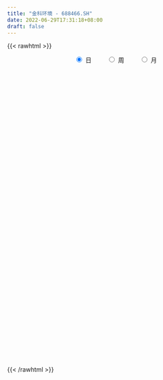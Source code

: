 ```yaml
---
title: "金科环境 - 688466.SH"
date: 2022-06-29T17:31:18+08:00
draft: false
---
```

{{< rawhtml >}}
    <div style="text-align: center">
        <label style="padding: 1rem;"><input style="margin-right: .5rem" type="radio" name="period" value="D" checked onclick="period_change(this)">日</label>
        <label style="padding: 1rem;"><input style="margin-right: .5rem" type="radio" name="period" value="W" onclick="period_change(this)">周</label>
        <label style="padding: 1rem;"><input style="margin-right: .5rem" type="radio" name="period" value="M" onclick="period_change(this)">月</label>
    </div>
    <div id="chart" style="height: 700px;"></div> 
    <script type="text/javascript">
        const D_v = [17238.25,18190.56,13705.51,11234.16,45769.74,64541.58,44914.66,108351.51,75166.15,49572.3,34341.35,48727.53,40968.26,29604.07,28184.72,25564.86,21130.39,52602.92,42445.96,50286.93,37506.19,50324.68,36543.31,42976.11,37736.1,37799.96,52173.36,65152.43,52190.08,41035.11,32645.01,37249.56,24108.54,12744.67,10793.47,15172.88,13743.73,10587.17,14845.17,12588.29,11433.98,13680.06,14617.32,10218.2,10065.26,11126.54,8199.47,24705.84,17497.29,12438.71,17687.78,12855.85,6939.55,7935.09,8721.89,26643.26,20508.36,10389.08,9010.26,46459.57,40450.43,23338.73,17523.02,19931.91,20795.31,15840.82,15070.57,13348.89,9046.34,5911.15,7862.33,21884.1,13417.99,8972.06,8650.8,5454.89,6849.94,2894.77,5057.09,4266.77,3859.28,3981.05,8492.87,10056.9,4717.99,4640.48,4672.22,4387.72,5128.0,6234.93,4529.81,4980.32,4104.66,4165.9,3989.41,13001.87,9475.89,11233.24,7346.25,4332.71,4474.87,5687.94,12558.38,21480.42,15946.43,9845.76,8363.7,6355.87,5044.15,3735.3,5661.05,5718.98,11944.31,3398.88,6497.74,3635.85,4381.57,4395.21,3707.57,4831.47,3159.56,4085.16,3535.64,1955.42,10687.68,10174.54,7262.5,4359.28,3098.36,3102.95,4458.91,4740.42,5390.34,4830.47,4600.1,7349.3,4773.55,6461.08,4861.36,3545.34,6239.73,8406.9,7414.99,6042.09,13120.51,17095.76,9669.27,31305.22,12036.35,10525.47,16625.61,11677.03,8341.32,6360.85,10868.52,7433.85,14339.07,5245.44,4367.36,4027.25,7139.11,5278.52,3384.86,3494.83,5577.03,4094.89,4916.91,4963.61,4577.43,6509.7,5961.47,11267.76,6571.34,4344.87,4001.17,9940.91,8009.39,13895.48,9559.91,5429.61,5050.99,6243.06,8035.46,3873.55,5775.91,3709.81,2719.23,26329.89,23305.57,14753.48,21945.03,23824.06,16335.92,18339.42,12501.13,7541.94,11343.57,12738.95,12078.06,7239.73,5096.71,3464.83,6729.19,8365.28,4743.14,3687.25,7636.14,4073.27,3635.49,5876.41,7142.88,10094.8,6640.19,4504.07,5197.96,4506.77,6717.8,5146.22,3976.53,2564.14,5801.32,7024.89,4835.88,5283.04,4743.74,3358.0,6342.55,3749.9,2135.54,7336.2,3243.41,3566.01,2505.76,3128.86,5857.95,4492.85,4223.47,4631.94,8525.04,12684.8,7473.18,6086.35,4059.0,3964.56,3402.46,5006.09,6752.29,4074.07,3865.11,4822.29,4706.07,4653.75,5549.62,4568.03,13817.67,8778.37,6305.47,8622.75,5064.45,7957.58,6159.3,5574.65,6861.81,5275.87,9957.23,7870.19,13420.22,7781.96,8161.52,7355.87,6292.04,6343.84,6421.06,5755.99,3546.27,6205.04,11372.87,7052.59,6180.43,6234.53,4345.27,5036.18,6498.32,5436.95,8760.43,6375.03,4071.5,8383.92,5855.31,4901.25,5706.73,10458.64,6347.3,6065.66,6229.43,5969.13,6453.87,5618.49,9022.06,7573.9,5084.75,5939.01,38296.05,25374.19,17566.16,12961.07,32076.32,17833.98,9119.59,17085.42,11015.06,46049.81,26897.75,16782.46,14710.91,13803.19,17145.43,20054.33,17623.86,14923.74,8219.75,11312.37,6927.82,9452.61,6422.49,6746.98,6698.98,5715.6,7456.86,3894.57,5829.9,7156.75,4660.0,8472.72,4050.25,6073.28,5259.59,4459.81,3988.71,3913.21,5663.22,2718.05,4508.99,6306.55,9933.81,6382.03,6490.06,5432.27,4846.94,10350.04,6003.13,6750.28,6045.92,3961.18,3891.52,3307.27,9615.99,5103.06,5193.9,6050.76,7659.97,5576.92,4726.66,4523.83,6518.38,6461.7,4127.08,5516.28,4279.82,4315.41,4523.63,5660.24,9002.39,7420.13,5134.72,4828.46,6014.2,5330.57,9021.88,4452.59,3099.82,4361.57,3471.47,12823.84,13269.38,7452.58,8670.73,7601.64,4731.99,9667.29,8376.64,4271.09,7846.95,4648.1,6362.99,6235.8,7345.01,6208.64,4713.14,8676.72,6139.64,4411.41,4953.06,3389.18,4218.15,2349.33,5296.77,3353.25,1898.06,3150.42,2963.87,7594.63,2817.9,3710.96,5017.43,2850.3,6279.23,3287.56,2557.21,2532.75,3858.99,3451.19,5761.38,2679.2,3909.54,5228.67,2293.63,4227.27,2567.44,3639.35,4197.43,4005.34,2643.18,1877.24,1985.78,1484.99,2030.54,2312.95,2101.31,2060.54,1763.73,6499.33,3506.12,2462.68,3884.83,2661.15,4736.38,2786.12,2568.84,2273.38,2645.0,2897.26,2138.18,2633.38,2677.19,2553.41,4395.58,2102.73,3098.58,7776.18,4571.78,4093.53,3443.25,2627.36,4188.79,2985.5,2005.35,2694.36,2751.05,3361.1,2354.36,1581.92,2442.12,3482.61,4166.39,3920.61,2766.7,2838.35,2829.73,3239.67,4736.93,7260.13,7333.61,5565.6,7340.64,5776.09,3577.02,6883.04,5514.09,6917.71,5046.26,6167.17,5627.79,6805.14,5718.68,6069.51,7206.35,4769.65,7254.9,4582.19]
const D_histogram = [0.0,-0.0306324786,-0.0934672413,-0.1168192948,0.0494392763,0.2459418027,0.3388582043,0.8315418544,1.0920493849,1.0766545668,0.9102951454,0.8837891843,0.6845779229,0.3662175413,0.1204954803,-0.068368119,-0.1681415578,-0.4036580741,-0.4831604784,-0.4136586739,-0.3453619416,-0.1497873923,-0.1013285752,0.0855460809,0.1015733127,-0.1730735098,-0.3183651517,-0.2095878532,-0.1312227061,-0.1854946355,-0.3113368145,-0.5225946328,-0.7132206022,-0.8359004148,-0.8023574826,-0.684228511,-0.6313111108,-0.5459355254,-0.3892019958,-0.2997328185,-0.2111200631,-0.2171910441,-0.2594585013,-0.2054579719,-0.2230309079,-0.2578699283,-0.2226212126,-0.0356550538,0.0713970998,0.1104607679,0.1614087468,0.0999805961,0.0687505794,0.0489941277,0.0660710313,0.0381800326,-0.0375807329,-0.0780232249,-0.0602076526,0.1975427737,0.3472961226,0.3313723901,0.2359356686,0.1212921938,0.1822239908,0.1045336669,-0.056207915,-0.1602562357,-0.2076344381,-0.2222796133,-0.2215157833,-0.1161789066,-0.0405377143,-0.0109945797,-0.0648371168,-0.0556547974,-0.1177287812,-0.1373413473,-0.2087708472,-0.2325148941,-0.2265105022,-0.1544337907,0.001578094,0.1541536739,0.227302756,0.2507834199,0.2534557563,0.2576843101,0.2429339894,0.146308188,0.0694666101,-0.0191845378,-0.0971450209,-0.1366549765,-0.1630839542,-0.2957050246,-0.4451393961,-0.5145772498,-0.460777063,-0.4131903603,-0.3423330294,-0.3191747591,-0.1860010065,-0.0287195334,0.1431508143,0.1718776219,0.2002464402,0.2283618653,0.2064608806,0.2132385263,0.2435318392,0.261532344,0.2102996495,0.1816969779,0.1262439831,0.0616863412,0.0221073009,-0.0074493439,-0.0132033425,0.0039515431,0.0249843302,0.054308136,0.0507915417,0.0471814549,-0.0380921304,-0.1163869748,-0.1731745324,-0.1907739595,-0.1990462147,-0.2197303666,-0.2127855856,-0.2241404919,-0.1916141691,-0.1775246628,-0.1740486232,-0.2172155548,-0.2115545938,-0.2127562585,-0.1781444247,-0.1410008887,-0.0828364577,0.0284010232,0.1382897306,0.1582943521,0.204791226,0.2790286129,0.2589119315,0.0556759407,-0.1024752826,-0.1332230541,-0.0279563047,0.034577258,0.0867530416,0.1199312519,0.1079188918,0.0500967506,0.0934760287,0.0944147161,0.0876333649,0.0851034714,0.0405045978,0.0407064079,0.0439961723,0.0234216101,-0.0238490126,-0.0757471982,-0.1161654394,-0.1125431798,-0.1010340395,-0.0147551761,0.1056023544,0.2560859427,0.3467802603,0.4053040957,0.4115926379,0.4393947192,0.4558859871,0.5125239016,0.494461262,0.4542865473,0.4045139095,0.335096435,0.2166742321,0.1070742198,0.0346703977,-0.0004922396,-0.0340809539,0.1495826399,0.246934073,0.2615462211,0.3307887306,0.3794727965,0.3046405587,0.2902744573,0.2028561244,0.1426934082,0.0801064042,-0.0325940689,-0.0373435425,-0.0749292411,-0.1022370173,-0.1163328403,-0.1013601186,-0.1510464574,-0.2000203387,-0.2187210683,-0.2775951206,-0.287092456,-0.3046943423,-0.2683229266,-0.1923972353,-0.1175575107,-0.1102332208,-0.1198319394,-0.1430904299,-0.1357127985,-0.1877061967,-0.2297246177,-0.24042847,-0.2444357446,-0.2683674364,-0.298453928,-0.2669612213,-0.1755781247,-0.0874232353,-0.0459188215,0.0114999774,0.0190596848,0.0274759548,0.0729395286,0.0937635739,0.0933714665,0.1005490572,0.1137802851,0.1336819442,0.1493965913,0.1313283056,0.1393202723,0.1852459915,0.2336110142,0.2402319956,0.2344720633,0.2175286669,0.2003498672,0.1649603019,0.1598409115,0.1448803885,0.0980404358,0.0551490537,0.029618833,0.0149647278,0.0353032413,0.0547298029,0.0590399485,0.1013781563,0.115323339,0.1264328647,0.1304272733,0.1115864549,0.0332175794,-0.0401392145,-0.0432380757,-0.0313957555,-0.0235013616,0.0115525776,0.0311331989,0.0762941055,0.1132489344,0.0739419255,0.00276737,-0.0744455399,-0.1614366946,-0.2317595511,-0.2408334792,-0.2309148395,-0.212914736,-0.2037093563,-0.218541728,-0.2369540322,-0.2216433607,-0.1874077518,-0.1311907264,-0.0836276299,-0.040600497,0.0101840978,0.0299603104,0.0528086179,0.1030677663,0.1204128475,0.1133916196,0.0969512728,0.1314076074,0.1082290341,0.0875468219,0.0399578139,-0.0106050504,0.0034605536,0.0062346689,0.0470824053,0.0699783821,0.0566502683,0.0805375881,0.1863036503,0.2340360512,0.2634182797,0.2434204354,0.3269827278,0.3541806262,0.3406265231,0.3206093259,0.2445293032,0.3683992161,0.3683918071,0.3192573671,0.2616007645,0.1538037776,0.1347519105,0.1432974198,0.0624285346,-0.1393096445,-0.278278064,-0.3744516447,-0.4066365651,-0.3514282746,-0.3494740681,-0.3821189404,-0.4217422644,-0.4384504783,-0.4695532343,-0.4674105943,-0.4504973244,-0.4305677234,-0.4030673464,-0.383470053,-0.3440906871,-0.3184812694,-0.2791448343,-0.2568811362,-0.2184583192,-0.1720617332,-0.1424908411,-0.092144349,-0.0280144609,0.0401802954,0.1085327249,0.1310338074,0.1348051369,0.1595172577,0.1708067497,0.2007818531,0.1881092844,0.194890277,0.1703068849,0.1620651575,0.1705105009,0.1694383311,0.1869596781,0.1892633986,0.1833914013,0.144205084,0.1388321963,0.1552563168,0.1317970554,0.1085197561,0.0595259845,-0.0018773578,-0.0225250938,-0.029895987,-0.0469978015,-0.046220787,-0.0405548212,-0.0282000823,0.0120143803,0.046495457,0.034626126,0.053598975,0.0639829349,0.0536153085,0.0230041582,0.0048695508,-0.0032291006,-0.0129018009,-0.0096229105,0.0341708423,0.0926886066,0.1150365838,0.1464655149,0.1248071101,0.1147596885,0.1314002471,0.1284967864,0.1068210805,0.0430014494,0.019193831,-0.0332139357,-0.043288821,-0.0925738405,-0.127902524,-0.1721236188,-0.2619656919,-0.2908560514,-0.3342488485,-0.3237063455,-0.2740676915,-0.1923291625,-0.1166537476,-0.0420979617,-0.0231104564,-0.0137295135,0.0064005191,0.0232635624,0.0505436184,0.0655768223,0.070720055,0.0500883442,0.0531975599,0.0249541723,0.0301755774,0.0241207435,0.0316822621,0.0377369996,0.0392530231,0.0109519117,-0.0167104269,-0.074393035,-0.1374875659,-0.153766409,-0.1516236135,-0.1721627782,-0.2271474711,-0.2333133033,-0.2003673084,-0.1531116568,-0.103482473,-0.0579222746,-0.0254650582,-0.0226474336,-0.0097854687,0.0023383853,-0.0006811625,0.0150473132,0.0608131773,0.0858539219,0.1193705663,0.0980965989,0.0912358199,0.0271902862,0.0135608197,0.0181748527,0.0224530788,-0.0063016277,-0.019777466,-0.0005891209,0.0195608371,0.0130473961,-0.0073137327,-0.0990879542,-0.1661298805,-0.1895262787,-0.2349621902,-0.1930154872,-0.1357104703,-0.0899809942,-0.0383827335,0.0359745895,0.082964503,0.121635852,0.1623614869,0.1725136233,0.1721501475,0.1718423217,0.1622593766,0.1559299712,0.1803341722,0.1444537258,0.1457300167,0.1501129015,0.1201331516,0.1184147729,0.1329539098,0.160446808,0.2025482552,0.2530519119,0.2341218857,0.1887234968,0.1293231473,0.090130993,0.0463087357,-0.0103492486,-0.0458934824,-0.0585780188,-0.0733668535,-0.0732159093,-0.0737528661,-0.0802683298,-0.0657557944,-0.0373978637,-0.0215467155,0.0188687749,0.0221031121]
const D_fast = [0.0,-0.0382905983,-0.1244921713,-0.1770490485,0.0015693417,0.2595573187,0.4371882714,1.1377573852,1.6712772619,1.9250460854,1.9862604504,2.1807017854,2.1526350047,1.9258290084,1.7102308175,1.5042751885,1.3624663602,1.0260353254,0.8257428015,0.7918299375,0.7737861844,0.9319138856,0.9550405589,1.1633017353,1.2047222953,0.8868070953,0.6619241655,0.7183045007,0.7638639712,0.6632183829,0.4595420003,0.1176355239,-0.2512955961,-0.5829505124,-0.7499969509,-0.802925107,-0.9078354845,-0.9589437804,-0.8995107498,-0.8849747772,-0.8491420376,-0.9095107796,-1.0166428621,-1.0140068257,-1.0873374886,-1.1866439911,-1.2070505786,-1.0289981832,-0.9040967546,-0.8374178945,-0.746117729,-0.7825507306,-0.7965931025,-0.8041010223,-0.7705063609,-0.7888523514,-0.8740083001,-0.9339565984,-0.9311929392,-0.6240568194,-0.3874794399,-0.3205600749,-0.3570128792,-0.4413333056,-0.3348455109,-0.386402418,-0.5611959786,-0.7053083583,-0.8045951702,-0.8748102488,-0.9294253645,-0.8531332146,-0.7876264508,-0.7608319612,-0.8308837775,-0.8356151574,-0.9271213365,-0.9810692394,-1.1046914512,-1.1865642216,-1.2371874552,-1.2037191914,-1.0473127832,-0.8561987848,-0.7262240137,-0.6400474948,-0.5740112194,-0.505361588,-0.4593784115,-0.5194271658,-0.5789020912,-0.6723493735,-0.7745961119,-0.8482698116,-0.9154697779,-1.1220171044,-1.3827363249,-1.580818491,-1.6422125701,-1.6979234574,-1.7126493838,-1.7692848033,-1.6826113023,-1.5325097126,-1.3248516613,-1.2531554483,-1.1747250199,-1.0895191284,-1.0598048929,-0.9997176157,-0.908541343,-0.8251577522,-0.8238155343,-0.8069939615,-0.8308859605,-0.8800220171,-0.9140742322,-0.9454932129,-0.9545480472,-0.9364052758,-0.9091264062,-0.8662255664,-0.8570442752,-0.8488589983,-0.9436556162,-1.0510472043,-1.151128395,-1.216421312,-1.2744551209,-1.3500718644,-1.3963234797,-1.4637135091,-1.4790907286,-1.509382388,-1.5494185042,-1.6468893245,-1.6941170119,-1.7485077413,-1.7584320137,-1.7565386998,-1.7190833833,-1.6007456466,-1.4562845065,-1.396706297,-1.2990116166,-1.1550170765,-1.110405775,-1.2997227806,-1.4834928246,-1.5475463596,-1.4492686864,-1.3780908092,-1.3042267651,-1.2410657419,-1.226098379,-1.2713963325,-1.2046480473,-1.1801056809,-1.1649786909,-1.1462327165,-1.1807054406,-1.1703270286,-1.1560382211,-1.1707573808,-1.2239902566,-1.2948252418,-1.3642848429,-1.3887983782,-1.4025477478,-1.3199576784,-1.1731995593,-0.9586944853,-0.7813051026,-0.6214552433,-0.5122685416,-0.3746177805,-0.2441550158,-0.0593861259,0.04616655,0.1195634721,0.1709193117,0.185275946,0.1210223011,0.0381908437,-0.025545379,-0.0608310762,-0.102940029,0.1181192249,0.2772041762,0.3572028796,0.5091425717,0.6526948368,0.6540227386,0.7122252516,0.6755209498,0.6510315857,0.6084711826,0.4876221924,0.4735368332,0.4172188243,0.3643517937,0.3211727607,0.3108054527,0.2233574996,0.1243785336,0.050997537,-0.0772752955,-0.158545745,-0.2523212168,-0.2830305328,-0.2552041503,-0.2097538033,-0.2299878186,-0.2695445221,-0.3285756201,-0.3551261883,-0.4540461357,-0.5534957111,-0.6243066809,-0.6894228916,-0.7804464426,-0.8851464162,-0.9203940147,-0.8729054493,-0.8066063687,-0.7765816603,-0.7162878671,-0.7039632385,-0.6886779798,-0.6249795238,-0.580714585,-0.5577638258,-0.5254489708,-0.4837726717,-0.4304505265,-0.3773867315,-0.3626229408,-0.3198009061,-0.227563689,-0.1207959128,-0.0541169324,-0.0012588489,0.0361799214,0.0690885885,0.0749390987,0.1097799361,0.1310395103,0.1087096666,0.0796055478,0.0614800354,0.0505671122,0.079731436,0.1128404483,0.131910581,0.1995933279,0.2423693453,0.2850870872,0.3216883141,0.3307441095,0.2606796288,0.1772880313,0.1633796512,0.1673730325,0.1693920859,0.2073341695,0.2346980907,0.2989325235,0.3641995861,0.3433780586,0.2728953455,0.1770710507,0.0497207223,-0.0785420219,-0.1478243198,-0.19563439,-0.2308629705,-0.2725849299,-0.3420527336,-0.4197035459,-0.4598037145,-0.4724200435,-0.4490006997,-0.4223445107,-0.3894675021,-0.3361368828,-0.3088705927,-0.2728201307,-0.1967940407,-0.1493457476,-0.1280190706,-0.1202215993,-0.0529133628,-0.0490346776,-0.0478301843,-0.0854297388,-0.1386438657,-0.1237131233,-0.1193803408,-0.066762003,-0.0263714307,-0.0255369774,0.0184847393,0.1708267141,0.2770681278,0.3723049262,0.4131621908,0.5784701652,0.6942132201,0.7658157478,0.8259508821,0.8110031852,1.0269729021,1.1190634449,1.1497433466,1.1574869351,1.0881408927,1.1027770032,1.1471468674,1.0818851159,0.8453195257,0.6367815901,0.4469950982,0.3131510365,0.2805022584,0.1950879479,0.0669133404,-0.0781455496,-0.2044663831,-0.3529574477,-0.4676674562,-0.5633785175,-0.6510908473,-0.7243573069,-0.8006275268,-0.8472708326,-0.9012817323,-0.9317315057,-0.9736880916,-0.9898798545,-0.9864987017,-0.9925505199,-0.9652401151,-0.9081138423,-0.829874012,-0.7343884013,-0.679128867,-0.6416562533,-0.577064818,-0.5230736386,-0.4429030719,-0.4085483195,-0.3530447576,-0.3350514285,-0.3027768666,-0.2517038979,-0.2104164849,-0.1461552185,-0.0965356483,-0.0565597953,-0.0596948415,-0.0303596802,0.0248785195,0.0343685219,0.0382211617,0.0041088862,-0.0577637956,-0.084042805,-0.098887695,-0.1277389598,-0.1385171421,-0.1429898816,-0.1376851632,-0.0944671056,-0.0483621647,-0.0515749641,-0.0192023714,0.0071773222,0.0102135229,-0.0146465879,-0.0315638076,-0.040469734,-0.0533678846,-0.0524947218,-0.0001582584,0.0815316575,0.1326387807,0.2006840905,0.2102274633,0.2288699637,0.2783605841,0.30758132,0.3126108843,0.2595416155,0.2405324548,0.1798212042,0.1589241137,0.0864956341,0.0191913195,-0.0680606799,-0.223394176,-0.3249985484,-0.4519535575,-0.522337641,-0.5412159099,-0.5075596715,-0.4610476935,-0.3970163981,-0.3838065068,-0.3778579423,-0.3561277799,-0.333448846,-0.2935328854,-0.2621054759,-0.2392822295,-0.2473918543,-0.2309832486,-0.2529880931,-0.2402227937,-0.2402474417,-0.2247653575,-0.2092763701,-0.1979470909,-0.2235102243,-0.2553501696,-0.3316310365,-0.4290974589,-0.4838179042,-0.519581012,-0.5831608713,-0.6949324321,-0.7594265901,-0.7765724223,-0.7675946849,-0.7438361193,-0.7127564896,-0.6866655377,-0.6895097715,-0.6790941738,-0.6663857235,-0.6695755619,-0.6500852579,-0.5891160995,-0.5426118745,-0.4792525885,-0.4760024062,-0.4600542302,-0.5173021923,-0.5275414538,-0.5183837077,-0.5084922119,-0.5388223254,-0.5572425302,-0.5382014652,-0.513161298,-0.51641289,-0.5386024519,-0.655148662,-0.7637230584,-0.8345010263,-0.9386774853,-0.9449846541,-0.9216072548,-0.8983730273,-0.8563704499,-0.7730194796,-0.7052884404,-0.6362081283,-0.5548921216,-0.5016115794,-0.4589375184,-0.4162847638,-0.3853028647,-0.3526497773,-0.2831620332,-0.2829290482,-0.2452202531,-0.203309143,-0.2032556049,-0.1753702904,-0.127592676,-0.0599880758,0.0327504351,0.1465170698,0.186117515,0.1879000004,0.1608304376,0.1441710316,0.1119259582,0.0526806618,0.0056630574,-0.0216659838,-0.0547965319,-0.0729495649,-0.0919247382,-0.1185072844,-0.1204336976,-0.1014252328,-0.0909607635,-0.0458280793,-0.0370679641]
const D_slow = [0.0,-0.0076581197,-0.03102493,-0.0602297537,-0.0478699346,0.013615516,0.0983300671,0.3062155307,0.579227877,0.8483915186,1.075965305,1.2969126011,1.4680570818,1.5596114671,1.5897353372,1.5726433075,1.530607918,1.4296933995,1.3089032799,1.2054886114,1.119148126,1.0817012779,1.0563691341,1.0777556543,1.1031489825,1.0598806051,0.9802893172,0.9278923539,0.8950866773,0.8487130185,0.7708788148,0.6402301566,0.4619250061,0.2529499024,0.0523605317,-0.118696596,-0.2765243737,-0.4130082551,-0.510308754,-0.5852419586,-0.6380219744,-0.6923197355,-0.7571843608,-0.8085488538,-0.8643065807,-0.9287740628,-0.984429366,-0.9933431294,-0.9754938545,-0.9478786625,-0.9075264758,-0.8825313267,-0.8653436819,-0.85309515,-0.8365773921,-0.827032384,-0.8364275672,-0.8559333734,-0.8709852866,-0.8215995932,-0.7347755625,-0.651932465,-0.5929485478,-0.5626254994,-0.5170695017,-0.490936085,-0.5049880637,-0.5450521226,-0.5969607321,-0.6525306355,-0.7079095813,-0.7369543079,-0.7470887365,-0.7498373814,-0.7660466607,-0.77996036,-0.8093925553,-0.8437278921,-0.8959206039,-0.9540493275,-1.010676953,-1.0492854007,-1.0488908772,-1.0103524587,-0.9535267697,-0.8908309147,-0.8274669757,-0.7630458981,-0.7023124008,-0.6657353538,-0.6483687013,-0.6531648357,-0.677451091,-0.7116148351,-0.7523858236,-0.8263120798,-0.9375969288,-1.0662412413,-1.181435507,-1.2847330971,-1.3703163544,-1.4501100442,-1.4966102958,-1.5037901792,-1.4680024756,-1.4250330701,-1.3749714601,-1.3178809937,-1.2662657736,-1.212956142,-1.1520731822,-1.0866900962,-1.0341151838,-0.9886909393,-0.9571299436,-0.9417083583,-0.936181533,-0.938043869,-0.9413447046,-0.9403568189,-0.9341107363,-0.9205337023,-0.9078358169,-0.8960404532,-0.9055634858,-0.9346602295,-0.9779538626,-1.0256473525,-1.0754089062,-1.1303414978,-1.1835378942,-1.2395730172,-1.2874765595,-1.3318577252,-1.375369881,-1.4296737697,-1.4825624181,-1.5357514828,-1.5802875889,-1.6155378111,-1.6362469256,-1.6291466698,-1.5945742371,-1.5550006491,-1.5038028426,-1.4340456894,-1.3693177065,-1.3553987213,-1.381017542,-1.4143233055,-1.4213123817,-1.4126680672,-1.3909798068,-1.3609969938,-1.3340172708,-1.3214930832,-1.298124076,-1.274520397,-1.2526120558,-1.2313361879,-1.2212100384,-1.2110334365,-1.2000343934,-1.1941789909,-1.200141244,-1.2190780436,-1.2481194034,-1.2762551984,-1.3015137083,-1.3052025023,-1.2788019137,-1.214780428,-1.1280853629,-1.026759339,-0.9238611795,-0.8140124997,-0.7000410029,-0.5719100275,-0.448294712,-0.3347230752,-0.2335945978,-0.1498204891,-0.095651931,-0.0688833761,-0.0602157767,-0.0603388366,-0.0688590751,-0.0314634151,0.0302701032,0.0956566585,0.1783538411,0.2732220403,0.3493821799,0.4219507943,0.4726648254,0.5083381774,0.5283647785,0.5202162613,0.5108803756,0.4921480654,0.466588811,0.437505601,0.4121655713,0.374403957,0.3243988723,0.2697186052,0.2003198251,0.1285467111,0.0523731255,-0.0147076062,-0.062806915,-0.0921962927,-0.1197545978,-0.1497125827,-0.1854851902,-0.2194133898,-0.266339939,-0.3237710934,-0.3838782109,-0.444987147,-0.5120790062,-0.5866924882,-0.6534327935,-0.6973273246,-0.7191831335,-0.7306628388,-0.7277878445,-0.7230229233,-0.7161539346,-0.6979190524,-0.6744781589,-0.6511352923,-0.625998028,-0.5975529567,-0.5641324707,-0.5267833229,-0.4939512465,-0.4591211784,-0.4128096805,-0.354406927,-0.2943489281,-0.2357309122,-0.1813487455,-0.1312612787,-0.0900212032,-0.0500609753,-0.0138408782,0.0106692307,0.0244564942,0.0318612024,0.0356023844,0.0444281947,0.0581106454,0.0728706325,0.0982151716,0.1270460064,0.1586542225,0.1912610408,0.2191576546,0.2274620494,0.2174272458,0.2066177269,0.198768788,0.1928934476,0.195781592,0.2035648917,0.2226384181,0.2509506517,0.2694361331,0.2701279756,0.2515165906,0.2111574169,0.1532175292,0.0930091594,0.0352804495,-0.0179482345,-0.0688755736,-0.1235110056,-0.1827495136,-0.2381603538,-0.2850122918,-0.3178099733,-0.3387168808,-0.3488670051,-0.3463209806,-0.338830903,-0.3256287486,-0.299861807,-0.2697585951,-0.2414106902,-0.217172872,-0.1843209702,-0.1572637117,-0.1353770062,-0.1253875527,-0.1280388153,-0.1271736769,-0.1256150097,-0.1138444083,-0.0963498128,-0.0821872457,-0.0620528487,-0.0154769362,0.0430320766,0.1088866466,0.1697417554,0.2514874374,0.3400325939,0.4251892247,0.5053415562,0.566473882,0.658573686,0.7506716378,0.8304859795,0.8958861707,0.9343371151,0.9680250927,1.0038494476,1.0194565813,0.9846291702,0.9150596542,0.821446743,0.7197876017,0.631930533,0.544562016,0.4490322809,0.3435967148,0.2339840952,0.1165957866,-0.0002568619,-0.112881193,-0.2205231239,-0.3212899605,-0.4171574738,-0.5031801455,-0.5828004629,-0.6525866714,-0.7168069555,-0.7714215353,-0.8144369686,-0.8500596789,-0.8730957661,-0.8800993813,-0.8700543075,-0.8429211262,-0.8101626744,-0.7764613902,-0.7365820757,-0.6938803883,-0.643684925,-0.5966576039,-0.5479350347,-0.5053583134,-0.4648420241,-0.4222143988,-0.379854816,-0.3331148965,-0.2857990469,-0.2399511966,-0.2038999256,-0.1691918765,-0.1303777973,-0.0974285334,-0.0702985944,-0.0554170983,-0.0558864377,-0.0615177112,-0.0689917079,-0.0807411583,-0.0922963551,-0.1024350604,-0.1094850809,-0.1064814859,-0.0948576216,-0.0862010901,-0.0728013464,-0.0568056127,-0.0434017855,-0.037650746,-0.0364333583,-0.0372406335,-0.0404660837,-0.0428718113,-0.0343291007,-0.0111569491,0.0176021969,0.0542185756,0.0854203531,0.1141102752,0.146960337,0.1790845336,0.2057898037,0.2165401661,0.2213386238,0.2130351399,0.2022129347,0.1790694745,0.1470938435,0.1040629388,0.0385715159,-0.034142497,-0.1177047091,-0.1986312955,-0.2671482184,-0.315230509,-0.3443939459,-0.3549184363,-0.3606960504,-0.3641284288,-0.362528299,-0.3567124084,-0.3440765038,-0.3276822982,-0.3100022845,-0.2974801984,-0.2841808085,-0.2779422654,-0.270398371,-0.2643681852,-0.2564476196,-0.2470133697,-0.237200114,-0.234462136,-0.2386397427,-0.2572380015,-0.291609893,-0.3300514952,-0.3679573986,-0.4109980931,-0.4677849609,-0.5261132868,-0.5762051139,-0.6144830281,-0.6403536463,-0.654834215,-0.6612004795,-0.6668623379,-0.6693087051,-0.6687241088,-0.6688943994,-0.6651325711,-0.6499292768,-0.6284657963,-0.5986231547,-0.574099005,-0.5512900501,-0.5444924785,-0.5411022736,-0.5365585604,-0.5309452907,-0.5325206976,-0.5374650641,-0.5376123444,-0.5327221351,-0.5294602861,-0.5312887192,-0.5560607078,-0.5975931779,-0.6449747476,-0.7037152951,-0.7519691669,-0.7858967845,-0.8083920331,-0.8179877164,-0.8089940691,-0.7882529433,-0.7578439803,-0.7172536086,-0.6741252027,-0.6310876659,-0.5881270855,-0.5475622413,-0.5085797485,-0.4634962055,-0.427382774,-0.3909502698,-0.3534220445,-0.3233887565,-0.2937850633,-0.2605465859,-0.2204348839,-0.1697978201,-0.1065348421,-0.0480043707,-0.0008234965,0.0315072904,0.0540400386,0.0656172225,0.0630299104,0.0515565398,0.0369120351,0.0185703217,0.0002663444,-0.0181718721,-0.0382389546,-0.0546779032,-0.0640273691,-0.069414048,-0.0646968543,-0.0591710762]
const D_data = [['2020-06-08', 40.77, 40.06, 39.9, 41.38],['2020-06-09', 40.05, 39.58, 38.93, 40.26],['2020-06-10', 39.23, 38.87, 38.62, 39.68],['2020-06-11', 39.06, 39.04, 38.3, 39.54],['2020-06-12', 38.88, 41.77, 38.22, 42.23],['2020-06-15', 41.96, 43.25, 40.68, 46.68],['2020-06-16', 43.3, 42.98, 42.11, 45.41],['2020-06-17', 42.73, 50.08, 42.73, 51.58],['2020-06-18', 48.8, 50.05, 47.31, 52.37],['2020-06-19', 51.06, 48.23, 47.6, 52.52],['2020-06-22', 47.88, 46.78, 45.76, 48.48],['2020-06-23', 46.5, 48.9, 45.6, 50.6],['2020-06-24', 48.0, 46.95, 45.67, 48.39],['2020-06-29', 46.05, 44.69, 43.88, 46.88],['2020-06-30', 44.69, 44.49, 44.26, 45.1],['2020-07-01', 44.5, 44.27, 43.6, 45.37],['2020-07-02', 44.46, 44.73, 44.01, 45.12],['2020-07-03', 44.2, 42.1, 41.88, 44.97],['2020-07-06', 42.16, 43.04, 41.81, 43.62],['2020-07-07', 43.85, 44.7, 43.56, 45.88],['2020-07-08', 44.9, 44.92, 43.98, 45.68],['2020-07-09', 44.92, 47.19, 44.51, 47.3],['2020-07-10', 46.99, 46.06, 45.8, 48.01],['2020-07-13', 46.5, 48.58, 46.03, 48.66],['2020-07-14', 48.18, 47.22, 45.71, 49.08],['2020-07-15', 47.7, 43.0, 42.56, 47.88],['2020-07-16', 43.31, 43.43, 42.1, 46.48],['2020-07-17', 43.48, 46.44, 43.44, 48.0],['2020-07-20', 47.29, 46.56, 44.2, 47.48],['2020-07-21', 46.9, 44.96, 44.2, 47.48],['2020-07-22', 44.24, 43.49, 43.09, 44.69],['2020-07-23', 43.0, 41.27, 39.72, 43.38],['2020-07-24', 41.2, 40.02, 39.0, 41.65],['2020-07-27', 40.3, 39.45, 38.87, 40.3],['2020-07-28', 39.9, 40.53, 39.6, 40.53],['2020-07-29', 40.02, 41.4, 40.01, 41.4],['2020-07-30', 41.4, 40.49, 40.2, 41.63],['2020-07-31', 40.06, 40.75, 39.84, 40.83],['2020-08-03', 40.69, 41.86, 40.69, 41.92],['2020-08-04', 41.86, 41.33, 40.85, 41.86],['2020-08-05', 41.39, 41.51, 40.63, 41.63],['2020-08-06', 41.55, 40.28, 40.1, 41.6],['2020-08-07', 40.28, 39.4, 38.8, 40.48],['2020-08-10', 39.39, 40.34, 39.03, 40.5],['2020-08-11', 40.34, 39.25, 39.21, 40.49],['2020-08-12', 39.24, 38.57, 37.73, 39.25],['2020-08-13', 39.1, 39.12, 38.63, 39.28],['2020-08-14', 39.01, 41.38, 38.9, 42.21],['2020-08-17', 40.98, 41.05, 40.63, 41.71],['2020-08-18', 41.0, 40.53, 40.34, 41.2],['2020-08-19', 40.65, 40.9, 40.03, 41.93],['2020-08-20', 40.73, 39.44, 39.08, 40.73],['2020-08-21', 39.99, 39.51, 39.2, 40.17],['2020-08-24', 39.49, 39.44, 38.62, 39.89],['2020-08-25', 39.6, 39.82, 39.44, 40.28],['2020-08-26', 39.8, 39.15, 38.7, 41.7],['2020-08-27', 39.2, 38.15, 37.73, 39.43],['2020-08-28', 37.85, 38.11, 37.52, 38.41],['2020-08-31', 38.11, 38.6, 38.01, 38.65],['2020-09-01', 39.1, 42.29, 38.67, 42.45],['2020-09-02', 41.79, 42.15, 41.61, 44.38],['2020-09-03', 41.9, 40.61, 40.28, 43.19],['2020-09-04', 39.75, 39.45, 38.66, 40.03],['2020-09-07', 39.4, 38.7, 38.67, 41.24],['2020-09-08', 38.92, 40.8, 38.92, 40.83],['2020-09-09', 40.0, 39.06, 39.0, 41.13],['2020-09-10', 39.78, 37.32, 36.7, 39.99],['2020-09-11', 36.21, 37.15, 35.08, 37.36],['2020-09-14', 37.79, 37.22, 36.5, 38.09],['2020-09-15', 37.97, 37.2, 36.8, 37.97],['2020-09-16', 37.88, 37.08, 36.34, 37.88],['2020-09-17', 33.37, 38.44, 33.37, 38.86],['2020-09-18', 38.32, 38.39, 37.25, 38.55],['2020-09-21', 38.47, 37.97, 37.71, 39.14],['2020-09-22', 37.49, 36.72, 36.4, 37.65],['2020-09-23', 36.0, 37.23, 36.0, 37.43],['2020-09-24', 37.3, 36.01, 35.8, 37.3],['2020-09-25', 35.96, 36.1, 35.8, 36.33],['2020-09-28', 36.14, 34.94, 34.77, 36.3],['2020-09-29', 35.09, 34.97, 34.59, 35.5],['2020-09-30', 34.99, 34.97, 34.77, 35.8],['2020-10-09', 35.11, 35.71, 35.11, 36.02],['2020-10-12', 35.92, 37.17, 35.71, 37.27],['2020-10-13', 37.15, 37.88, 36.56, 37.98],['2020-10-14', 37.83, 37.51, 37.06, 37.93],['2020-10-15', 37.51, 37.21, 37.0, 37.62],['2020-10-16', 37.57, 37.1, 36.65, 37.58],['2020-10-19', 37.29, 37.23, 36.91, 37.55],['2020-10-20', 37.44, 37.06, 36.31, 37.44],['2020-10-21', 37.0, 35.79, 35.58, 37.48],['2020-10-22', 35.79, 35.56, 35.01, 36.37],['2020-10-23', 36.11, 34.89, 34.72, 36.15],['2020-10-26', 35.49, 34.43, 34.16, 35.49],['2020-10-27', 34.33, 34.4, 34.02, 34.69],['2020-10-28', 34.42, 34.16, 34.02, 34.42],['2020-10-29', 34.0, 32.1, 32.03, 34.0],['2020-10-30', 32.1, 30.7, 30.5, 32.34],['2020-11-02', 31.4, 30.58, 29.51, 31.48],['2020-11-03', 30.1, 31.53, 30.1, 31.58],['2020-11-04', 31.59, 31.2, 30.9, 31.79],['2020-11-05', 32.14, 31.32, 31.05, 32.18],['2020-11-06', 31.39, 30.51, 30.42, 31.69],['2020-11-09', 30.66, 31.9, 30.35, 31.91],['2020-11-10', 31.01, 32.69, 31.01, 34.77],['2020-11-11', 32.69, 33.6, 32.68, 33.88],['2020-11-12', 33.6, 32.27, 32.12, 33.92],['2020-11-13', 32.48, 32.37, 31.4, 32.48],['2020-11-16', 32.3, 32.5, 31.79, 32.68],['2020-11-17', 32.5, 31.88, 31.5, 32.7],['2020-11-18', 31.7, 32.19, 31.3, 32.34],['2020-11-19', 32.22, 32.6, 31.86, 32.79],['2020-11-20', 32.6, 32.62, 32.18, 32.78],['2020-11-23', 32.62, 31.7, 31.3, 32.79],['2020-11-24', 31.5, 31.78, 31.5, 32.21],['2020-11-25', 31.79, 31.2, 31.18, 31.8],['2020-11-26', 31.44, 30.7, 30.7, 31.44],['2020-11-27', 30.84, 30.63, 30.1, 30.84],['2020-11-30', 30.4, 30.44, 30.26, 30.86],['2020-12-01', 30.44, 30.5, 30.36, 30.62],['2020-12-02', 30.56, 30.68, 30.21, 30.96],['2020-12-03', 30.66, 30.71, 30.35, 30.73],['2020-12-04', 30.54, 30.85, 30.54, 31.3],['2020-12-07', 30.8, 30.42, 30.31, 30.95],['2020-12-08', 30.42, 30.31, 30.25, 30.58],['2020-12-09', 30.13, 28.92, 28.84, 30.35],['2020-12-10', 28.81, 28.37, 28.22, 29.92],['2020-12-11', 28.47, 28.02, 27.49, 28.9],['2020-12-14', 27.69, 28.02, 27.69, 28.49],['2020-12-15', 28.02, 27.76, 27.71, 28.02],['2020-12-16', 27.85, 27.2, 27.1, 27.85],['2020-12-17', 27.49, 27.17, 26.5, 27.49],['2020-12-18', 27.17, 26.58, 26.4, 27.4],['2020-12-21', 26.58, 26.84, 26.25, 27.15],['2020-12-22', 26.84, 26.4, 26.39, 27.19],['2020-12-23', 26.35, 25.98, 25.83, 26.79],['2020-12-24', 25.98, 24.93, 24.81, 25.98],['2020-12-25', 24.91, 25.06, 24.73, 25.28],['2020-12-28', 25.25, 24.6, 24.56, 25.29],['2020-12-29', 24.6, 24.76, 24.35, 25.12],['2020-12-30', 24.76, 24.63, 24.52, 24.88],['2020-12-31', 24.82, 24.83, 24.52, 25.17],['2021-01-04', 24.83, 25.7, 24.7, 25.76],['2021-01-05', 25.7, 26.12, 25.53, 26.28],['2021-01-06', 26.28, 25.24, 25.02, 26.41],['2021-01-07', 25.44, 25.68, 24.35, 25.93],['2021-01-08', 25.05, 26.34, 24.96, 26.79],['2021-01-11', 26.45, 25.32, 25.3, 26.45],['2021-01-12', 25.27, 22.35, 22.0, 25.48],['2021-01-13', 22.21, 21.72, 21.5, 22.46],['2021-01-14', 21.85, 22.51, 21.33, 22.88],['2021-01-15', 23.18, 24.15, 22.58, 24.37],['2021-01-18', 24.19, 23.87, 23.63, 24.75],['2021-01-19', 23.67, 23.9, 23.67, 24.42],['2021-01-20', 24.05, 23.78, 23.65, 24.5],['2021-01-21', 23.73, 23.17, 23.04, 23.73],['2021-01-22', 23.19, 22.28, 22.28, 23.19],['2021-01-25', 22.19, 23.38, 22.19, 24.1],['2021-01-26', 23.6, 22.86, 22.83, 23.74],['2021-01-27', 22.69, 22.64, 22.39, 23.04],['2021-01-28', 22.41, 22.56, 22.2, 23.08],['2021-01-29', 22.56, 21.78, 21.42, 22.84],['2021-02-01', 21.78, 22.08, 21.63, 22.11],['2021-02-02', 22.08, 21.99, 21.77, 22.49],['2021-02-03', 22.2, 21.5, 21.49, 22.35],['2021-02-04', 21.61, 20.81, 20.52, 21.61],['2021-02-05', 20.85, 20.27, 20.21, 21.21],['2021-02-08', 20.14, 19.91, 19.69, 20.3],['2021-02-09', 19.95, 20.09, 19.86, 20.3],['2021-02-10', 20.01, 19.96, 19.78, 20.17],['2021-02-18', 20.2, 20.93, 20.2, 21.2],['2021-02-19', 20.61, 21.77, 20.61, 21.88],['2021-02-22', 21.82, 22.85, 21.82, 23.38],['2021-02-23', 22.45, 22.83, 22.35, 23.29],['2021-02-24', 22.65, 22.98, 22.65, 23.2],['2021-02-25', 23.05, 22.69, 22.39, 23.16],['2021-02-26', 22.5, 23.27, 22.02, 23.73],['2021-03-01', 23.55, 23.5, 23.2, 24.08],['2021-03-02', 23.7, 24.5, 23.03, 24.55],['2021-03-03', 24.26, 24.0, 23.69, 24.5],['2021-03-04', 23.82, 23.89, 23.76, 24.4],['2021-03-05', 23.89, 23.83, 23.66, 24.22],['2021-03-08', 23.78, 23.53, 23.24, 24.06],['2021-03-09', 23.29, 22.61, 22.38, 23.58],['2021-03-10', 22.66, 22.22, 22.2, 22.8],['2021-03-11', 22.17, 22.24, 21.91, 22.47],['2021-03-12', 22.29, 22.42, 22.03, 22.69],['2021-03-15', 22.15, 22.23, 22.01, 22.64],['2021-03-16', 22.35, 25.4, 22.27, 26.39],['2021-03-17', 25.46, 25.24, 24.81, 26.51],['2021-03-18', 25.05, 24.72, 24.57, 25.8],['2021-03-19', 24.95, 25.89, 24.64, 26.43],['2021-03-22', 25.89, 26.27, 25.87, 27.33],['2021-03-23', 26.01, 24.97, 24.8, 26.07],['2021-03-24', 24.86, 25.78, 24.81, 26.69],['2021-03-25', 25.55, 24.85, 24.81, 25.88],['2021-03-26', 24.7, 25.0, 24.6, 25.35],['2021-03-29', 24.65, 24.8, 24.63, 25.88],['2021-03-30', 24.78, 23.79, 23.62, 24.81],['2021-03-31', 23.68, 24.87, 23.44, 25.25],['2021-04-01', 24.71, 24.37, 24.03, 25.07],['2021-04-02', 24.5, 24.32, 24.15, 24.62],['2021-04-06', 24.1, 24.35, 23.81, 24.68],['2021-04-07', 24.4, 24.69, 24.23, 24.98],['2021-04-08', 24.71, 23.74, 23.73, 24.75],['2021-04-09', 23.75, 23.39, 23.28, 23.96],['2021-04-12', 23.48, 23.46, 23.1, 23.73],['2021-04-13', 23.63, 22.58, 22.46, 23.63],['2021-04-14', 22.67, 22.81, 22.04, 22.85],['2021-04-15', 22.8, 22.41, 22.17, 22.8],['2021-04-16', 22.41, 22.91, 22.18, 23.01],['2021-04-19', 23.06, 23.52, 23.01, 23.76],['2021-04-20', 23.78, 23.78, 23.34, 24.5],['2021-04-21', 23.33, 23.05, 23.0, 23.57],['2021-04-22', 23.07, 22.72, 22.68, 23.36],['2021-04-23', 22.5, 22.33, 21.94, 22.5],['2021-04-26', 22.31, 22.53, 22.15, 22.84],['2021-04-27', 22.53, 21.5, 21.45, 22.53],['2021-04-28', 21.6, 21.16, 20.88, 21.6],['2021-04-29', 21.06, 21.17, 21.06, 21.68],['2021-04-30', 21.25, 20.96, 20.8, 21.26],['2021-05-06', 20.97, 20.36, 20.17, 21.09],['2021-05-07', 20.61, 19.83, 19.8, 20.65],['2021-05-10', 20.1, 20.29, 19.94, 20.56],['2021-05-11', 20.29, 21.1, 20.1, 21.1],['2021-05-12', 20.86, 21.34, 20.77, 21.39],['2021-05-13', 21.09, 20.95, 20.88, 21.31],['2021-05-14', 21.19, 21.3, 21.1, 21.78],['2021-05-17', 21.32, 20.76, 20.62, 21.32],['2021-05-18', 20.93, 20.73, 20.64, 20.94],['2021-05-19', 20.89, 21.28, 20.71, 21.59],['2021-05-20', 21.15, 21.12, 21.05, 21.36],['2021-05-21', 21.36, 20.89, 20.73, 21.54],['2021-05-24', 20.9, 20.99, 20.77, 21.1],['2021-05-25', 20.81, 21.12, 20.81, 21.29],['2021-05-26', 21.29, 21.31, 21.02, 21.53],['2021-05-27', 21.48, 21.39, 21.26, 21.6],['2021-05-28', 21.41, 21.0, 20.9, 21.47],['2021-05-31', 21.31, 21.34, 21.05, 21.44],['2021-06-01', 21.38, 22.03, 21.31, 22.3],['2021-06-02', 22.0, 22.43, 21.8, 22.68],['2021-06-03', 22.39, 22.2, 22.0, 22.51],['2021-06-04', 22.28, 22.2, 22.12, 22.56],['2021-06-07', 22.2, 22.15, 22.0, 22.2],['2021-06-08', 22.15, 22.2, 22.02, 22.5],['2021-06-09', 22.2, 21.96, 21.93, 22.38],['2021-06-10', 21.94, 22.35, 21.83, 22.55],['2021-06-11', 22.34, 22.29, 22.26, 22.96],['2021-06-15', 22.69, 21.82, 21.61, 22.69],['2021-06-16', 21.74, 21.69, 21.48, 22.0],['2021-06-17', 21.72, 21.76, 21.68, 22.42],['2021-06-18', 21.92, 21.81, 21.32, 21.92],['2021-06-21', 21.8, 22.29, 21.7, 22.29],['2021-06-22', 22.29, 22.43, 21.97, 22.47],['2021-06-23', 22.31, 22.36, 22.18, 22.8],['2021-06-24', 22.32, 23.04, 22.2, 23.25],['2021-06-25', 23.04, 22.94, 22.56, 23.26],['2021-06-28', 22.94, 23.09, 22.75, 23.14],['2021-06-29', 23.0, 23.17, 22.69, 23.47],['2021-06-30', 23.25, 22.97, 22.8, 23.25],['2021-07-01', 22.97, 22.05, 22.05, 22.98],['2021-07-02', 22.3, 21.73, 21.62, 22.48],['2021-07-05', 21.59, 22.4, 21.59, 22.54],['2021-07-06', 22.45, 22.61, 22.34, 23.06],['2021-07-07', 22.6, 22.62, 22.5, 22.95],['2021-07-08', 22.74, 23.1, 22.74, 23.36],['2021-07-09', 22.96, 23.1, 22.76, 23.33],['2021-07-12', 23.12, 23.67, 22.91, 24.13],['2021-07-13', 23.31, 23.9, 23.31, 24.18],['2021-07-14', 23.9, 23.05, 22.92, 23.98],['2021-07-15', 23.39, 22.42, 22.06, 23.39],['2021-07-16', 22.32, 21.95, 21.94, 22.6],['2021-07-19', 22.02, 21.32, 21.09, 22.1],['2021-07-20', 21.27, 20.97, 20.87, 21.3],['2021-07-21', 21.04, 21.35, 21.04, 21.45],['2021-07-22', 21.51, 21.41, 21.22, 21.52],['2021-07-23', 21.3, 21.41, 21.21, 21.76],['2021-07-26', 21.48, 21.2, 20.29, 21.48],['2021-07-27', 21.1, 20.7, 20.44, 21.22],['2021-07-28', 20.75, 20.36, 20.0, 20.75],['2021-07-29', 20.5, 20.56, 20.2, 20.74],['2021-07-30', 20.25, 20.73, 20.23, 20.95],['2021-08-02', 20.54, 21.08, 20.38, 21.2],['2021-08-03', 21.08, 21.12, 21.04, 21.44],['2021-08-04', 21.12, 21.21, 20.95, 21.47],['2021-08-05', 21.12, 21.5, 21.07, 21.66],['2021-08-06', 21.65, 21.27, 21.14, 21.74],['2021-08-09', 21.41, 21.41, 21.3, 21.57],['2021-08-10', 21.35, 21.97, 21.3, 22.12],['2021-08-11', 21.98, 21.79, 21.69, 22.1],['2021-08-12', 21.61, 21.57, 21.5, 21.84],['2021-08-13', 21.55, 21.44, 21.16, 21.79],['2021-08-16', 21.39, 22.19, 21.37, 22.47],['2021-08-17', 22.25, 21.57, 21.45, 22.43],['2021-08-18', 21.51, 21.54, 21.16, 21.78],['2021-08-19', 21.57, 21.05, 21.05, 21.75],['2021-08-20', 21.01, 20.74, 20.35, 21.03],['2021-08-23', 20.74, 21.43, 20.72, 21.5],['2021-08-24', 21.51, 21.32, 21.27, 21.85],['2021-08-25', 21.74, 21.92, 21.13, 22.2],['2021-08-26', 21.92, 21.9, 21.8, 22.42],['2021-08-27', 22.28, 21.51, 21.45, 22.28],['2021-08-30', 21.57, 22.05, 21.57, 22.22],['2021-08-31', 22.98, 23.53, 22.98, 24.9],['2021-09-01', 23.97, 23.39, 23.2, 24.31],['2021-09-02', 23.2, 23.58, 23.0, 23.76],['2021-09-03', 23.65, 23.21, 22.96, 23.75],['2021-09-06', 23.33, 24.94, 22.95, 25.9],['2021-09-07', 24.5, 24.85, 24.11, 25.11],['2021-09-08', 25.08, 24.71, 24.5, 25.2],['2021-09-09', 24.98, 24.87, 24.43, 25.66],['2021-09-10', 24.87, 24.21, 23.99, 25.18],['2021-09-13', 24.58, 27.18, 24.38, 28.1],['2021-09-14', 27.52, 26.36, 26.31, 27.75],['2021-09-15', 26.1, 26.0, 25.84, 26.8],['2021-09-16', 25.98, 25.96, 25.5, 26.3],['2021-09-17', 26.22, 25.18, 24.4, 26.3],['2021-09-22', 25.55, 26.2, 25.25, 26.6],['2021-09-23', 26.2, 26.77, 25.69, 27.1],['2021-09-24', 26.5, 25.68, 25.5, 26.77],['2021-09-27', 25.3, 23.51, 23.02, 25.94],['2021-09-28', 23.37, 23.34, 23.21, 24.0],['2021-09-29', 23.0, 23.1, 22.91, 23.98],['2021-09-30', 23.12, 23.35, 23.12, 23.76],['2021-10-08', 23.35, 24.3, 23.35, 24.82],['2021-10-11', 23.87, 23.59, 23.42, 24.36],['2021-10-12', 23.46, 22.85, 22.53, 23.6],['2021-10-13', 22.77, 22.3, 22.21, 23.25],['2021-10-14', 22.58, 22.13, 21.93, 22.58],['2021-10-15', 22.32, 21.48, 21.48, 22.32],['2021-10-18', 21.61, 21.45, 21.21, 21.72],['2021-10-19', 21.55, 21.31, 21.11, 21.55],['2021-10-20', 21.33, 21.07, 20.82, 21.34],['2021-10-21', 21.1, 20.92, 20.77, 21.1],['2021-10-22', 20.95, 20.58, 20.35, 20.97],['2021-10-25', 20.45, 20.63, 20.06, 20.64],['2021-10-26', 20.7, 20.29, 20.15, 20.75],['2021-10-27', 20.2, 20.31, 19.98, 20.39],['2021-10-28', 20.49, 19.95, 19.79, 20.49],['2021-10-29', 19.97, 20.02, 19.6, 20.19],['2021-11-01', 19.9, 20.08, 19.73, 20.21],['2021-11-02', 20.08, 19.83, 19.7, 20.2],['2021-11-03', 19.99, 20.09, 19.81, 20.16],['2021-11-04', 20.27, 20.4, 19.99, 20.47],['2021-11-05', 20.39, 20.69, 20.31, 20.76],['2021-11-08', 20.86, 21.0, 20.68, 21.31],['2021-11-09', 20.98, 20.65, 20.6, 20.98],['2021-11-10', 20.61, 20.48, 20.13, 20.67],['2021-11-11', 20.48, 20.83, 20.48, 21.18],['2021-11-12', 20.89, 20.79, 20.6, 20.9],['2021-11-15', 20.59, 21.19, 20.52, 21.24],['2021-11-16', 21.14, 20.77, 20.75, 21.24],['2021-11-17', 20.75, 21.07, 20.6, 21.12],['2021-11-18', 21.1, 20.7, 20.66, 21.22],['2021-11-19', 20.75, 20.88, 20.61, 21.06],['2021-11-22', 21.1, 21.16, 20.86, 21.31],['2021-11-23', 21.2, 21.14, 21.02, 21.29],['2021-11-24', 21.06, 21.51, 21.01, 21.56],['2021-11-25', 21.53, 21.48, 21.42, 21.75],['2021-11-26', 21.5, 21.48, 21.37, 21.75],['2021-11-29', 21.31, 21.04, 20.92, 21.36],['2021-11-30', 20.97, 21.43, 20.97, 21.65],['2021-12-01', 21.5, 21.83, 21.4, 21.85],['2021-12-02', 21.88, 21.41, 21.37, 21.88],['2021-12-03', 21.6, 21.37, 21.32, 21.6],['2021-12-06', 21.45, 20.91, 20.81, 21.68],['2021-12-07', 21.18, 20.47, 20.37, 21.28],['2021-12-08', 20.5, 20.74, 20.41, 20.82],['2021-12-09', 20.7, 20.8, 20.7, 21.05],['2021-12-10', 20.85, 20.57, 20.52, 20.85],['2021-12-13', 20.86, 20.7, 20.45, 20.86],['2021-12-14', 20.57, 20.73, 20.5, 20.83],['2021-12-15', 20.93, 20.82, 20.72, 20.95],['2021-12-16', 20.86, 21.29, 20.75, 21.38],['2021-12-17', 21.29, 21.43, 21.03, 21.49],['2021-12-20', 21.45, 20.93, 20.89, 21.45],['2021-12-21', 21.08, 21.36, 20.89, 21.4],['2021-12-22', 21.27, 21.37, 21.15, 21.54],['2021-12-23', 21.49, 21.15, 21.01, 21.49],['2021-12-24', 21.19, 20.81, 20.8, 21.55],['2021-12-27', 20.81, 20.84, 20.5, 21.1],['2021-12-28', 20.95, 20.89, 20.75, 20.96],['2021-12-29', 20.86, 20.81, 20.63, 20.96],['2021-12-30', 20.9, 20.94, 20.85, 21.06],['2021-12-31', 20.93, 21.58, 20.93, 21.69],['2022-01-04', 21.68, 22.09, 21.46, 22.31],['2022-01-05', 22.09, 21.94, 21.71, 22.22],['2022-01-06', 21.81, 22.31, 21.81, 22.58],['2022-01-07', 22.52, 21.79, 21.78, 22.52],['2022-01-10', 21.83, 21.96, 21.51, 22.09],['2022-01-11', 22.1, 22.43, 22.02, 22.55],['2022-01-12', 22.4, 22.35, 22.25, 22.9],['2022-01-13', 22.46, 22.17, 22.09, 22.46],['2022-01-14', 22.36, 21.5, 21.5, 22.36],['2022-01-17', 21.74, 21.82, 21.53, 21.93],['2022-01-18', 21.85, 21.28, 21.25, 21.85],['2022-01-19', 21.29, 21.64, 21.22, 21.79],['2022-01-20', 21.69, 20.96, 20.95, 21.69],['2022-01-21', 20.85, 20.84, 20.54, 21.21],['2022-01-24', 20.96, 20.41, 20.33, 20.96],['2022-01-25', 20.41, 19.31, 19.2, 20.41],['2022-01-26', 19.34, 19.53, 18.96, 19.61],['2022-01-27', 19.3, 18.89, 18.86, 19.41],['2022-01-28', 18.92, 19.19, 18.89, 19.52],['2022-02-07', 19.63, 19.57, 19.35, 19.9],['2022-02-08', 19.68, 20.1, 19.67, 20.11],['2022-02-09', 20.12, 20.28, 20.09, 20.37],['2022-02-10', 20.38, 20.56, 20.23, 20.61],['2022-02-11', 20.22, 20.04, 19.95, 20.54],['2022-02-14', 19.93, 19.93, 19.8, 20.22],['2022-02-15', 19.86, 20.09, 19.7, 20.09],['2022-02-16', 20.17, 20.11, 20.05, 20.2],['2022-02-17', 20.11, 20.34, 20.11, 20.7],['2022-02-18', 20.22, 20.3, 19.76, 20.3],['2022-02-21', 20.3, 20.24, 20.01, 20.37],['2022-02-22', 20.0, 19.88, 19.8, 20.19],['2022-02-23', 20.18, 20.13, 19.89, 20.18],['2022-02-24', 20.24, 19.66, 19.45, 20.37],['2022-02-25', 19.68, 20.0, 19.68, 20.13],['2022-02-28', 20.13, 19.84, 19.48, 20.13],['2022-03-01', 19.82, 20.0, 19.76, 20.1],['2022-03-02', 19.92, 20.01, 19.65, 20.05],['2022-03-03', 20.01, 19.97, 19.89, 20.09],['2022-03-04', 20.01, 19.51, 19.49, 20.01],['2022-03-07', 19.51, 19.33, 19.26, 19.7],['2022-03-08', 19.34, 18.65, 18.65, 19.77],['2022-03-09', 19.42, 18.13, 17.7, 19.43],['2022-03-10', 18.3, 18.34, 18.3, 18.84],['2022-03-11', 18.38, 18.36, 17.21, 18.38],['2022-03-14', 18.36, 17.84, 17.8, 18.36],['2022-03-15', 18.0, 16.98, 16.92, 18.0],['2022-03-16', 16.93, 17.17, 16.32, 17.47],['2022-03-17', 17.03, 17.48, 17.03, 17.66],['2022-03-18', 17.36, 17.65, 17.36, 17.8],['2022-03-21', 17.7, 17.75, 17.5, 17.84],['2022-03-22', 17.75, 17.8, 17.41, 17.83],['2022-03-23', 17.76, 17.72, 17.65, 17.97],['2022-03-24', 17.67, 17.33, 17.33, 17.68],['2022-03-25', 17.31, 17.39, 17.25, 17.61],['2022-03-28', 17.09, 17.35, 17.09, 17.53],['2022-03-29', 17.35, 17.09, 16.91, 17.64],['2022-03-30', 16.8, 17.27, 16.8, 17.47],['2022-03-31', 17.02, 17.75, 17.02, 18.11],['2022-04-01', 17.56, 17.65, 17.3, 17.86],['2022-04-06', 17.57, 17.91, 17.57, 17.97],['2022-04-07', 17.66, 17.26, 17.24, 17.88],['2022-04-08', 17.53, 17.36, 17.28, 17.63],['2022-04-11', 16.38, 16.42, 16.38, 17.0],['2022-04-12', 16.4, 16.78, 16.2, 16.94],['2022-04-13', 16.78, 16.92, 16.55, 17.18],['2022-04-14', 17.17, 16.88, 16.62, 17.17],['2022-04-15', 16.88, 16.33, 16.13, 16.88],['2022-04-18', 16.1, 16.32, 15.85, 16.55],['2022-04-19', 16.33, 16.66, 16.32, 16.72],['2022-04-20', 16.66, 16.71, 16.31, 16.75],['2022-04-21', 16.38, 16.35, 16.1, 16.57],['2022-04-22', 15.82, 16.03, 15.82, 16.35],['2022-04-25', 16.03, 14.71, 14.55, 16.13],['2022-04-26', 14.98, 14.4, 14.18, 15.17],['2022-04-27', 14.4, 14.47, 13.19, 14.64],['2022-04-28', 14.31, 13.74, 13.45, 14.31],['2022-04-29', 13.88, 14.55, 13.6, 14.92],['2022-05-05', 14.59, 14.77, 14.18, 15.1],['2022-05-06', 14.64, 14.7, 14.44, 14.9],['2022-05-09', 14.94, 14.87, 14.76, 15.04],['2022-05-10', 14.87, 15.38, 14.64, 15.5],['2022-05-11', 15.33, 15.3, 15.14, 15.66],['2022-05-12', 15.48, 15.4, 15.2, 15.57],['2022-05-13', 15.63, 15.65, 15.28, 15.77],['2022-05-16', 15.55, 15.44, 15.36, 15.87],['2022-05-17', 15.37, 15.38, 15.0, 15.64],['2022-05-18', 15.02, 15.43, 14.99, 15.59],['2022-05-19', 15.28, 15.34, 15.08, 15.48],['2022-05-20', 15.38, 15.39, 15.22, 15.63],['2022-05-23', 15.39, 15.89, 15.39, 16.0],['2022-05-24', 15.72, 15.17, 14.99, 16.02],['2022-05-25', 15.35, 15.6, 15.35, 15.76],['2022-05-26', 15.59, 15.72, 15.47, 15.78],['2022-05-27', 15.53, 15.28, 15.18, 15.88],['2022-05-30', 15.4, 15.6, 15.22, 15.75],['2022-05-31', 15.75, 15.9, 15.47, 15.96],['2022-06-01', 15.9, 16.26, 15.84, 16.4],['2022-06-02', 16.38, 16.75, 16.11, 16.98],['2022-06-06', 16.76, 17.27, 16.76, 17.68],['2022-06-07', 17.27, 16.67, 16.63, 17.56],['2022-06-08', 16.67, 16.33, 16.1, 16.74],['2022-06-09', 16.45, 16.0, 15.9, 16.45],['2022-06-10', 15.8, 16.08, 15.8, 16.16],['2022-06-13', 15.8, 15.86, 15.63, 16.16],['2022-06-14', 15.85, 15.45, 15.2, 15.85],['2022-06-15', 15.62, 15.45, 15.4, 15.65],['2022-06-16', 15.45, 15.57, 15.42, 15.68],['2022-06-17', 15.41, 15.42, 15.27, 15.56],['2022-06-20', 15.5, 15.51, 15.41, 15.57],['2022-06-21', 15.51, 15.44, 15.38, 15.67],['2022-06-22', 15.6, 15.28, 15.23, 15.6],['2022-06-23', 15.26, 15.5, 15.18, 15.58],['2022-06-24', 15.6, 15.74, 15.46, 15.75],['2022-06-27', 15.72, 15.67, 15.6, 15.87],['2022-06-28', 15.62, 16.12, 15.62, 16.15],['2022-06-29', 16.32, 15.78, 15.72, 16.32]]
const W_v = [169934.81,364394.48,197400.91,133143.87,146617.84,106138.22,342546.2,124037.14,157086.96,217107.07,235837.96,187228.3,63041.92,67164.82,64315.31,67419.18,74197.68,136782.01,84987.5,58121.91,32822.46,13183.14,3981.05,32580.46,25260.78,34737.73,33075.01,68194.69,26515.35,29858.35,20178.97,33615.78,19759.92,26943.76,21107.51,52080.25,80161.92,44681.57,35118.23,21830.13,14457.95,12471.17,36126.05,41945.38,27637.79,89053.2,78542.47,48497.02,23302.44,24908.56,33579.9,22911.46,12826.21,24563.21,20031.06,20208.89,39401.31,23184.4,17467.54,37367.44,34109.55,35539.75,43011.61,28272.2,35185.69,32106.91,28918.71,35070.16,33753.07,100136.48,87130.37,118244.12,54823.62,41383.68,9452.61,33040.91,30013.94,23831.64,23110.02,33085.11,33110.55,27111.74,28538.14,26903.26,30921.8,30329.83,28209.29,36994.33,34893.96,30800.54,28893.97,18606.68,18424.88,21145.48,18161.52,18338.31,17052.74,9691.5,15931.03,9008.66,15009.72,12899.42,21944.85,7536.78,14501.36,12490.55,17174.66,18066.46,29592.96,30528.27,31427.47,16606.74]
const W_histogram = [0.0,-0.4633162393,-0.9957660993,-1.3690584272,-1.4348337106,-1.3273101849,-0.7653332311,-0.4401778021,-0.5073285072,-0.2534590235,-0.0395781146,-0.2958431678,-0.3763821815,-0.4744404194,-0.3647448267,-0.3754502604,-0.4302094993,-0.3338693068,-0.3794085706,-0.2847086068,-0.3317011852,-0.3902559714,-0.3327596832,-0.1632989721,-0.1619159387,-0.3919431735,-0.4987915006,-0.3908694512,-0.255846511,-0.2532838241,-0.1922646759,-0.2920105395,-0.3979198511,-0.5063388247,-0.5271684691,-0.3797626359,-0.3698971222,-0.4254916599,-0.4308009511,-0.4677880601,-0.4450439061,-0.2497458473,0.0242535546,0.2731740495,0.3669833311,0.6692480418,0.8065529955,0.8448300287,0.8011517801,0.7352871962,0.650911743,0.5074576221,0.3486538798,0.3536853199,0.3403583935,0.3486328578,0.4387795428,0.5036788375,0.5118273742,0.5855583563,0.5458621054,0.6005582479,0.5493611451,0.4721527141,0.3726776757,0.341469147,0.3302939338,0.2759868636,0.2906753833,0.406526925,0.5341134381,0.6592350254,0.7447557328,0.6186708014,0.5744769971,0.342025735,0.1255141935,-0.0482448137,-0.1074929401,-0.1279930505,-0.12347846,-0.070693361,-0.0355697413,-0.0573103504,-0.0074847338,-0.009847818,0.0439311061,0.0942415535,0.1076170426,0.0732834337,-0.0525000041,-0.0693448296,-0.0545203807,-0.0562369948,-0.0802284198,-0.1588603958,-0.2391761455,-0.2870738881,-0.2783022884,-0.2689366724,-0.3063018098,-0.3237131175,-0.4022720573,-0.4100993075,-0.3211941573,-0.2528068741,-0.1907159193,-0.0345597026,0.035877799,0.0494524242,0.0891034943,0.1249481696]
const W_fast = [0.0,-0.5791452991,-1.360536684,-2.0760936187,-2.5005773297,-2.7248813503,-2.3542377043,-2.1391267257,-2.3331095576,-2.1426048298,-1.9386184496,-2.2688442947,-2.4434788538,-2.6601471966,-2.6416378105,-2.7462058093,-2.9085174231,-2.8956445573,-3.0360359637,-3.0125131516,-3.1424310263,-3.2985498054,-3.324243438,-3.1956074699,-3.2347034211,-3.5627164494,-3.7942626516,-3.784057965,-3.7129966525,-3.7737549216,-3.7608019424,-3.9335504409,-4.1389397153,-4.3739433951,-4.5265651568,-4.4740999826,-4.5567087494,-4.718676202,-4.831685731,-4.985619855,-5.0741366775,-4.9412750806,-4.6612122901,-4.3439982828,-4.1584431684,-3.6888664473,-3.3499232447,-3.1004387043,-2.9438290079,-2.8258717927,-2.7475193102,-2.7641090255,-2.8357492979,-2.7422965279,-2.6705338559,-2.5751011772,-2.3752596064,-2.1844406024,-2.0483352221,-1.8282146509,-1.7314453754,-1.526609671,-1.4404664876,-1.39963674,-1.4059423595,-1.3517836015,-1.2803853312,-1.2656956855,-1.1783383199,-0.9608550469,-0.6997401744,-0.4098098307,-0.1381001901,-0.1095174211,-0.0100919762,-0.1570368046,-0.3421697977,-0.5279900083,-0.6141113697,-0.6666097427,-0.6929647672,-0.6578530085,-0.6316218241,-0.6676900208,-0.6197355877,-0.6245606263,-0.5597989258,-0.48592809,-0.4456483402,-0.4616610907,-0.6005695295,-0.6347505625,-0.6335562087,-0.6493320715,-0.6933806014,-0.8117276764,-0.9518374625,-1.0715036771,-1.1323076495,-1.1901762017,-1.3041167915,-1.4024563785,-1.5815833327,-1.6919354098,-1.6833287989,-1.6781432342,-1.6637312592,-1.5162149682,-1.4368080169,-1.4108702856,-1.3489433419,-1.2818616242]
const W_slow = [0.0,-0.1158290598,-0.3647705847,-0.7070351915,-1.0657436191,-1.3975711653,-1.5889044731,-1.6989489236,-1.8257810504,-1.8891458063,-1.899040335,-1.9730011269,-2.0670966723,-2.1857067771,-2.2768929838,-2.3707555489,-2.4783079237,-2.5617752505,-2.6566273931,-2.7278045448,-2.8107298411,-2.908293834,-2.9914837548,-3.0323084978,-3.0727874825,-3.1707732758,-3.295471151,-3.3931885138,-3.4571501415,-3.5204710975,-3.5685372665,-3.6415399014,-3.7410198642,-3.8676045704,-3.9993966877,-4.0943373466,-4.1868116272,-4.2931845421,-4.4008847799,-4.5178317949,-4.6290927715,-4.6915292333,-4.6854658446,-4.6171723323,-4.5254264995,-4.3581144891,-4.1564762402,-3.945268733,-3.744980788,-3.5611589889,-3.3984310532,-3.2715666477,-3.1844031777,-3.0959818477,-3.0108922494,-2.9237340349,-2.8140391492,-2.6881194399,-2.5601625963,-2.4137730072,-2.2773074809,-2.1271679189,-1.9898276326,-1.8717894541,-1.7786200352,-1.6932527484,-1.610679265,-1.5416825491,-1.4690137033,-1.367381972,-1.2338536125,-1.0690448561,-0.8828559229,-0.7281882226,-0.5845689733,-0.4990625396,-0.4676839912,-0.4797451946,-0.5066184296,-0.5386166922,-0.5694863072,-0.5871596475,-0.5960520828,-0.6103796704,-0.6122508539,-0.6147128084,-0.6037300318,-0.5801696435,-0.5532653828,-0.5349445244,-0.5480695254,-0.5654057328,-0.579035828,-0.5930950767,-0.6131521817,-0.6528672806,-0.712661317,-0.784429789,-0.8540053611,-0.9212395292,-0.9978149817,-1.078743261,-1.1793112754,-1.2818361023,-1.3621346416,-1.4253363601,-1.4730153399,-1.4816552656,-1.4726858158,-1.4603227098,-1.4380468362,-1.4068097938]
const W_data = [['2020-05-08', 46.0, 52.3, 45.2, 58.88],['2020-05-15', 49.6, 45.04, 41.66, 51.0],['2020-05-22', 44.14, 40.85, 40.5, 44.56],['2020-05-29', 40.9, 39.36, 37.4, 41.4],['2020-06-05', 39.3, 40.77, 39.0, 42.49],['2020-06-12', 40.77, 41.77, 38.22, 42.23],['2020-06-19', 41.96, 48.23, 40.68, 52.52],['2020-06-24', 47.88, 46.95, 45.6, 50.6],['2020-07-03', 46.05, 42.1, 41.88, 46.88],['2020-07-10', 42.16, 46.06, 41.81, 48.01],['2020-07-17', 46.5, 46.44, 42.1, 49.08],['2020-07-24', 47.29, 40.02, 39.0, 47.48],['2020-07-31', 40.3, 40.75, 38.87, 41.63],['2020-08-07', 40.69, 39.4, 38.8, 41.92],['2020-08-14', 39.39, 41.38, 37.73, 42.21],['2020-08-21', 40.98, 39.51, 39.08, 41.93],['2020-08-28', 39.49, 38.11, 37.52, 41.7],['2020-09-04', 38.11, 39.45, 38.01, 44.38],['2020-09-11', 39.4, 37.15, 35.08, 41.24],['2020-09-18', 37.79, 38.39, 33.37, 38.86],['2020-09-25', 38.47, 36.1, 35.8, 39.14],['2020-09-30', 36.14, 34.97, 34.59, 36.3],['2020-10-09', 35.11, 35.71, 35.11, 36.02],['2020-10-16', 35.92, 37.1, 35.71, 37.98],['2020-10-23', 37.29, 34.89, 34.72, 37.55],['2020-10-30', 35.49, 30.7, 30.5, 35.49],['2020-11-06', 31.4, 30.51, 29.51, 32.18],['2020-11-13', 30.66, 32.37, 30.35, 34.77],['2020-11-20', 32.3, 32.62, 31.3, 32.79],['2020-11-27', 32.62, 30.63, 30.1, 32.79],['2020-12-04', 30.4, 30.85, 30.21, 31.3],['2020-12-11', 30.8, 28.02, 27.49, 30.95],['2020-12-18', 27.69, 26.58, 26.4, 28.49],['2020-12-25', 26.58, 25.06, 24.73, 27.19],['2020-12-31', 25.25, 24.83, 24.35, 25.29],['2021-01-08', 24.83, 26.34, 24.35, 26.79],['2021-01-15', 26.45, 24.15, 21.33, 26.45],['2021-01-22', 24.19, 22.28, 22.28, 24.75],['2021-01-29', 22.19, 21.78, 21.42, 24.1],['2021-02-05', 21.78, 20.27, 20.21, 22.49],['2021-02-10', 20.14, 19.96, 19.69, 20.3],['2021-02-19', 20.2, 21.77, 20.2, 21.88],['2021-02-26', 21.82, 23.27, 21.82, 23.73],['2021-03-05', 23.55, 23.83, 23.03, 24.55],['2021-03-12', 23.78, 22.42, 21.91, 24.06],['2021-03-19', 22.15, 25.89, 22.01, 26.51],['2021-03-26', 25.89, 25.0, 24.6, 27.33],['2021-04-02', 24.65, 24.32, 23.44, 25.88],['2021-04-09', 24.1, 23.39, 23.28, 24.98],['2021-04-16', 23.48, 22.91, 22.04, 23.73],['2021-04-23', 23.06, 22.33, 21.94, 24.5],['2021-04-30', 22.31, 20.96, 20.8, 22.84],['2021-05-07', 20.97, 19.83, 19.8, 21.09],['2021-05-14', 20.1, 21.3, 19.94, 21.78],['2021-05-21', 21.32, 20.89, 20.62, 21.59],['2021-05-28', 20.9, 21.0, 20.77, 21.6],['2021-06-04', 21.31, 22.2, 21.05, 22.68],['2021-06-11', 22.2, 22.29, 21.83, 22.96],['2021-06-18', 22.69, 21.81, 21.32, 22.69],['2021-06-25', 21.8, 22.94, 21.7, 23.26],['2021-07-02', 22.94, 21.73, 21.62, 23.47],['2021-07-09', 21.59, 23.1, 21.59, 23.36],['2021-07-16', 23.12, 21.95, 21.94, 24.18],['2021-07-23', 22.02, 21.41, 20.87, 22.1],['2021-07-30', 21.48, 20.73, 20.0, 21.48],['2021-08-06', 20.54, 21.27, 20.38, 21.74],['2021-08-13', 21.41, 21.44, 21.16, 22.12],['2021-08-20', 21.39, 20.74, 20.35, 22.47],['2021-08-27', 20.74, 21.51, 20.72, 22.42],['2021-09-03', 21.57, 23.21, 21.57, 24.9],['2021-09-10', 23.33, 24.21, 22.95, 25.9],['2021-09-17', 24.58, 25.18, 24.38, 28.1],['2021-09-24', 25.55, 25.68, 25.25, 27.1],['2021-09-30', 25.3, 23.35, 22.91, 25.94],['2021-10-08', 23.35, 24.3, 23.35, 24.82],['2021-10-15', 23.87, 21.48, 21.48, 24.36],['2021-10-22', 21.61, 20.58, 20.35, 21.72],['2021-10-29', 20.45, 20.02, 19.6, 20.75],['2021-11-05', 19.9, 20.69, 19.7, 20.76],['2021-11-12', 20.86, 20.79, 20.13, 21.31],['2021-11-19', 20.59, 20.88, 20.52, 21.24],['2021-11-26', 21.1, 21.48, 20.86, 21.75],['2021-12-03', 21.31, 21.37, 20.92, 21.88],['2021-12-10', 21.45, 20.57, 20.37, 21.68],['2021-12-17', 20.86, 21.43, 20.45, 21.49],['2021-12-24', 21.45, 20.81, 20.8, 21.55],['2021-12-31', 20.81, 21.58, 20.5, 21.69],['2022-01-07', 21.68, 21.79, 21.46, 22.58],['2022-01-14', 21.83, 21.5, 21.5, 22.9],['2022-01-21', 21.74, 20.84, 20.54, 21.93],['2022-01-28', 20.96, 19.19, 18.86, 20.96],['2022-02-11', 19.63, 20.04, 19.35, 20.61],['2022-02-18', 19.93, 20.3, 19.7, 20.7],['2022-02-25', 20.3, 20.0, 19.45, 20.37],['2022-03-04', 20.13, 19.51, 19.48, 20.13],['2022-03-11', 19.51, 18.36, 17.21, 19.77],['2022-03-18', 18.36, 17.65, 16.32, 18.36],['2022-03-25', 17.7, 17.39, 17.25, 17.97],['2022-04-01', 17.09, 17.65, 16.8, 18.11],['2022-04-08', 17.57, 17.36, 17.24, 17.97],['2022-04-15', 16.38, 16.33, 16.13, 17.18],['2022-04-22', 16.1, 16.03, 15.82, 16.75],['2022-04-29', 16.03, 14.55, 13.19, 16.13],['2022-05-06', 14.59, 14.7, 14.18, 15.1],['2022-05-13', 14.94, 15.65, 14.64, 15.77],['2022-05-20', 15.55, 15.39, 14.99, 15.87],['2022-05-27', 15.39, 15.28, 14.99, 16.02],['2022-06-02', 15.4, 16.75, 15.22, 16.98],['2022-06-10', 16.76, 16.08, 15.8, 17.68],['2022-06-17', 15.8, 15.42, 15.2, 16.16],['2022-06-24', 15.5, 15.74, 15.18, 15.75],['2022-07-01', 15.72, 15.78, 15.6, 16.32]]
const M_v = [864874.0700000002,777128.1900000001,802513.42,282107.25,316886.7600000001,96560.02,162038.61,117210.73,212041.97,84885.3,273339.42,117038.8,82261.31,132781.42,156126.13,174083.91,357483.21,96339.1,130128.15,131191.59,131582.8,60734.25,73111.77,62368.77,57772.75,120152.5]
const M_histogram = [0.0,0.3273846154,0.2759966689,0.0907362929,-0.2633780221,-0.7450064704,-1.0237036955,-1.499689066,-1.9075875702,-1.9573478603,-1.7685444047,-1.7877156615,-1.6583841065,-1.3592017672,-1.2131203427,-0.8462514629,-0.5484770163,-0.5093950013,-0.3308483939,-0.153903976,-0.148985586,-0.0578023414,-0.0920585892,-0.2737698982,-0.2473832285,-0.1851961395]
const M_fast = [0.0,0.4092307692,0.4268419899,0.2642656872,-0.1556931334,-0.8235731992,-1.3581963483,-2.2091039853,-3.093899382,-3.6329966371,-3.8863292828,-4.3524294549,-4.6376939265,-4.678312029,-4.8355106901,-4.6802046761,-4.5195494835,-4.6078162189,-4.51198171,-4.373513286,-4.4058412925,-4.3291086333,-4.3863795284,-4.636533312,-4.6719924494,-4.6561043953]
const M_slow = [0.0,0.0818461538,0.1508453211,0.1735293943,0.1076848887,-0.0785667289,-0.3344926527,-0.7094149192,-1.1863118118,-1.6756487769,-2.117784878,-2.5647137934,-2.97930982,-3.3191102618,-3.6223903475,-3.8339532132,-3.9710724673,-4.0984212176,-4.1811333161,-4.2196093101,-4.2568557066,-4.2713062919,-4.2943209392,-4.3627634138,-4.4246092209,-4.4709082558]
const M_data = [['2020-05-29', 46.0, 39.36, 37.4, 58.88],['2020-06-30', 39.3, 44.49, 38.22, 52.52],['2020-07-31', 44.5, 40.75, 38.87, 49.08],['2020-08-31', 40.69, 38.6, 37.52, 42.21],['2020-09-30', 39.1, 34.97, 33.37, 44.38],['2020-10-30', 35.11, 30.7, 30.5, 37.98],['2020-11-30', 31.4, 30.44, 29.51, 34.77],['2020-12-31', 30.44, 24.83, 24.35, 31.3],['2021-01-29', 24.83, 21.78, 21.33, 26.79],['2021-02-26', 21.78, 23.27, 19.69, 23.73],['2021-03-31', 23.55, 24.87, 21.91, 27.33],['2021-04-30', 24.71, 20.96, 20.8, 25.07],['2021-05-31', 20.97, 21.34, 19.8, 21.78],['2021-06-30', 21.38, 22.97, 21.31, 23.47],['2021-07-30', 22.97, 20.73, 20.0, 24.18],['2021-08-31', 20.54, 23.53, 20.35, 24.9],['2021-09-30', 23.97, 23.35, 22.91, 28.1],['2021-10-29', 23.35, 20.02, 19.6, 24.82],['2021-11-30', 19.9, 21.43, 19.7, 21.75],['2021-12-31', 21.5, 21.58, 20.37, 21.88],['2022-01-28', 21.68, 19.19, 18.86, 22.9],['2022-02-28', 19.63, 19.84, 19.35, 20.7],['2022-03-31', 19.82, 17.75, 16.32, 20.1],['2022-04-29', 17.56, 14.55, 13.19, 17.97],['2022-05-31', 14.59, 15.9, 14.18, 16.02],['2022-06-30', 15.9, 15.78, 15.18, 17.68]]
        const D_a = [null,null,null,null,38.22,null,null,null,null,52.52,null,null,null,null,null,null,null,null,41.81,null,null,null,null,null,49.08,null,null,null,null,null,null,null,null,38.87,null,null,null,null,41.92,null,null,null,null,null,null,37.73,null,null,null,null,null,null,null,null,null,null,null,null,null,null,44.38,null,null,null,null,null,null,null,null,null,null,33.37,null,null,null,null,null,null,null,null,null,null,null,37.98,null,null,null,null,null,null,null,null,null,null,null,null,null,29.51,null,null,null,null,null,34.77,null,null,null,null,null,null,null,null,null,null,null,null,30.1,null,null,null,null,31.3,null,null,null,null,null,null,null,null,null,null,null,null,null,null,null,null,24.35,null,null,null,null,null,null,26.79,null,null,null,null,null,null,null,null,null,null,null,null,null,null,null,null,null,null,null,null,19.69,null,null,null,null,null,null,null,null,null,null,24.55,null,null,null,null,null,null,21.91,null,null,null,null,null,null,27.33,null,null,null,null,null,null,23.44,null,null,null,24.98,null,null,null,null,null,null,null,null,null,null,null,null,null,null,null,null,null,null,19.8,null,null,null,null,null,null,null,null,null,null,null,null,null,null,null,null,null,null,null,null,null,null,null,null,22.96,null,null,null,21.32,null,null,null,null,null,null,null,null,null,null,null,null,null,null,null,null,24.18,null,null,null,null,null,null,null,null,null,null,20.0,null,null,null,null,null,null,null,null,null,null,null,null,22.47,null,null,null,null,null,null,null,null,21.45,null,null,null,null,null,null,null,null,null,null,28.1,null,null,null,null,null,null,null,null,null,null,null,null,null,null,null,null,null,null,null,null,null,null,null,null,null,null,19.6,null,null,null,null,null,21.31,null,null,null,null,null,null,20.6,null,null,null,null,null,null,null,null,null,null,21.88,null,null,null,null,null,null,20.45,null,null,null,null,null,null,null,null,null,null,null,null,null,null,null,null,null,null,null,null,22.9,null,null,null,null,null,null,null,null,null,null,18.86,null,null,null,null,null,null,null,null,null,20.7,null,null,null,null,null,null,null,null,null,null,null,null,null,null,null,null,null,null,16.32,null,null,null,null,17.97,null,null,null,null,null,null,null,null,null,null,null,null,null,null,null,null,null,null,null,null,null,null,13.19,null,null,null,null,null,null,null,null,null,null,null,null,null,null,null,16.02,null,null,null,15.22,null,null,null,17.68,null,null,null,null,null,null,null,null,null,null,null,null,15.18,null,null,null,null]
const W_a = [null,null,null,37.4,null,null,null,null,null,null,49.08,null,null,null,null,null,null,null,null,null,null,null,null,null,null,null,null,null,null,null,null,null,null,null,null,null,null,null,null,null,19.69,null,null,null,null,null,27.33,null,null,null,null,null,19.8,null,null,null,null,null,null,null,null,null,24.18,null,null,null,null,null,null,null,null,null,null,null,null,null,null,19.6,null,null,null,null,null,null,null,null,null,null,22.9,null,null,null,null,null,null,null,null,null,null,null,null,null,13.19,null,null,null,null,null,17.68,null,null,null]
const M_a = [null,null,null,null,null,null,null,null,null,19.69,null,null,null,null,null,null,28.1,null,null,null,null,null,null,13.19,null,null]
        const D_b = [[{ coord: ['2020-06-12', 49.08] }, { coord: ['2020-09-02', 41.81] }],[{ coord: ['2020-09-17', 34.77] }, { coord: ['2020-11-10', 33.37] }],[{ coord: ['2020-12-29', 24.55] }, { coord: ['2021-04-07', 24.35] }],[{ coord: ['2021-05-07', 22.96] }, { coord: ['2021-09-13', 21.32] }],[{ coord: ['2021-10-29', 21.31] }, { coord: ['2022-02-17', 20.6] }],[{ coord: ['2022-04-27', 16.02] }, { coord: ['2022-06-06', 15.22] }]]
const W_b = [[{ coord: ['2021-02-10', 24.18] }, { coord: ['2022-01-14', 19.8] }]]
const M_b = []
    </script>
{{< /rawhtml >}}